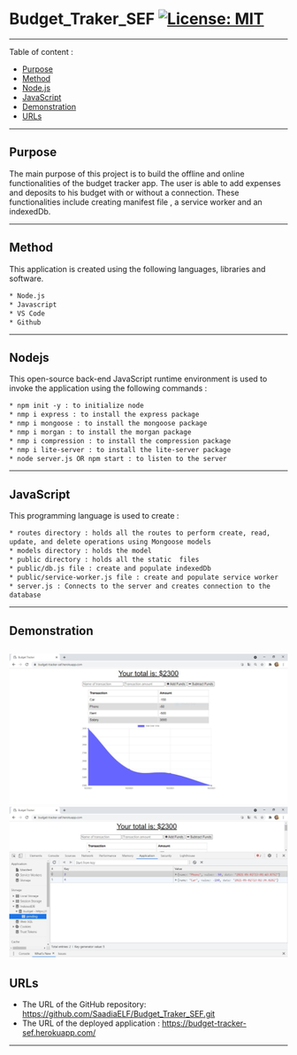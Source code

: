 # Budget_Traker_SEF [![License: MIT](https://img.shields.io/badge/License-MIT-yellow.svg)](https://opensource.org/licenses/MIT)
-----------------------------------------------------------------------------------------------------------------------
Table of content :

* [Purpose](#Purpose)
* [Method](#Method)
* [Node.js](#Nodejs)
* [JavaScript](#JavaScript) 
* [Demonstration](#Demonstration)
* [URLs](#URLs) 

-----------------------------------------------------------------------------------------------------------------------

## Purpose

The main purpose of this project is to build the offline and online functionalities of the budget tracker app. The user is able to add expenses and deposits to his budget with or without a connection. These functionalities include creating manifest file , a service worker and an indexedDb.

-----------------------------------------------------------------------------------------------------------------------

## Method

This application is created using the following languages, libraries and software.

    * Node.js
    * Javascript 
    * VS Code
    * Github
   
-----------------------------------------------------------------------------------------------------------------------

## Nodejs
    
This open-source back-end JavaScript runtime environment is used to invoke the application using the following commands :

    * npm init -y : to initialize node
    * nmp i express : to install the express package
    * nmp i mongoose : to install the mongoose package
    * nmp i morgan : to install the morgan package
    * nmp i compression : to install the compression package
    * nmp i lite-server : to install the lite-server package
    * node server.js OR npm start : to listen to the server

-----------------------------------------------------------------------------------------------------------------------

## JavaScript 

This programming language is used to create :

    * routes directory : holds all the routes to perform create, read, update, and delete operations using Mongoose models
    * models directory : holds the model 
    * public directory : holds all the static  files
    * public/db.js file : create and populate indexedDb 
    * public/service-worker.js file : create and populate service worker
    * server.js : Connects to the server and creates connection to the database
-----------------------------------------------------------------------------------------------------------------------

## Demonstration

![screenshot01](./assets/screenshot01.jpg)
![screenshot02](./assets/screenshot02.jpg)
-----------------------------------------------------------------------------------------------------------------------

## URLs

* The URL of the GitHub repository: https://github.com/SaadiaELF/Budget_Traker_SEF.git
* The URL of the deployed application : https://budget-tracker-sef.herokuapp.com/

-----------------------------------------------------------------------------------------------------------------------

